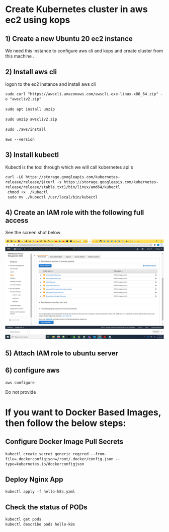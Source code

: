 #  Create Kubernetes cluster in aws ec2 using kops 

## 1) Create  a new Ubuntu 20 ec2 instance 

 We need this instance to configure aws cli and kops and create cluster from this machine .

## 2) Install aws cli

logon to the ec2 instance and install aws cli
 
```
sudo curl "https://awscli.amazonaws.com/awscli-exe-linux-x86_64.zip" -o "awscliv2.zip"

sudo apt install unzip

sudo unzip awscliv2.zip

sudo ./aws/install

aws --version

```

## 3) Install kubectl 
Kubectl is the tool through which we will call kubernetes api's

```
curl -LO https://storage.googleapis.com/kubernetes-release/release/$(curl -s https://storage.googleapis.com/kubernetes-release/release/stable.txt)/bin/linux/amd64/kubectl
 chmod +x ./kubectl
 sudo mv ./kubectl /usr/local/bin/kubectl
```

## 4) Create an IAM role with the following full access  

See the screen shot below 

<img src="roles.png">

## 5) Attach IAM role to ubuntu server

## 6) configure aws 
  
  
  
  ```
  aws configure
  ```
  Do not provide 
  


# If you want to Docker Based Images, then follow the below steps: 

## Configure Docker Image Pull Secrets
```
kubectl create secret generic regcred --from-file=.dockerconfigjson=/root/.docker/config.json --type=kubernetes.io/dockerconfigjson

```
## Deploy Nginx App
```
kubectl apply -f hello-k8s.yaml
```

## Check the status of PODs 
```  
kubectl get pods 
kubectl describe pods hello-k8s
```
